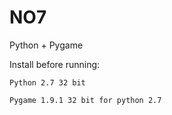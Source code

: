 NO7
===

Python + Pygame

Install before running:

	Python 2.7 32 bit
  
	Pygame 1.9.1 32 bit for python 2.7
